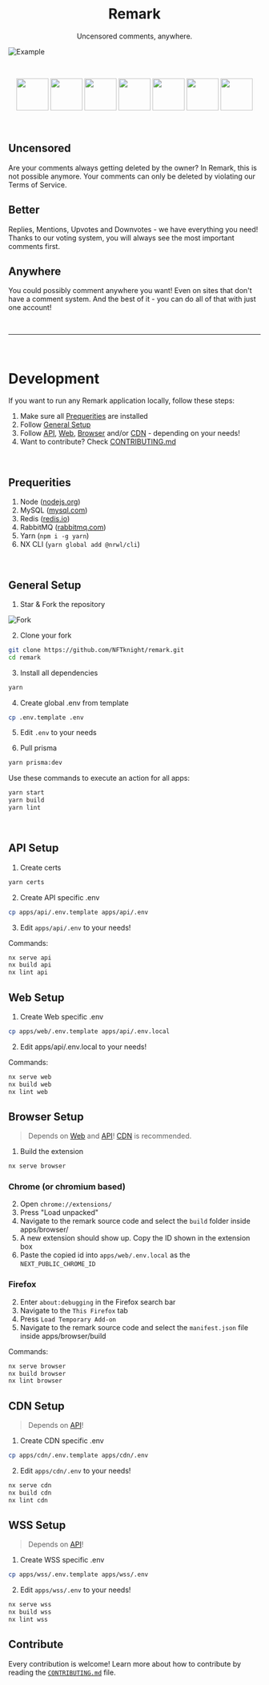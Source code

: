 <h1 align="center">Remark</h1>
<p align="center">Uncensored comments, anywhere.</p>

![Example](https://imgur.com/DAg7BNf.png)

<br />
<p align="center">
  <a href="https://chrome.google.com/webstore/detail/remark/bkcfoljpnhifgljnaiahaihkppbkpcjo" target="_blank"><img src="https://imgur.com/3C4iKO0.png" width="64" height="64"></a>
  <a href="https://addons.mozilla.org/en-US/firefox/addon/remark-surf/" target="_blank"><img src="https://imgur.com/ihXsdDO.png" width="64" height="64"></a>
  <a href="https://microsoftedge.microsoft.com/addons/detail/remark/llnpmengfmlgkiccppiobhjdgmieibdd" target="_blank"><img src="https://imgur.com/vMcaXaw.png" width="64" height="64"></a>
  <a href="https://addons.opera.com/en/extensions/details/remark/" target="_blank"><img src="https://imgur.com/nSJ9htU.png" width="64" height="64"></a>
  <a href="https://chrome.google.com/webstore/detail/remark/bkcfoljpnhifgljnaiahaihkppbkpcjo" target="_blank"><img src="https://imgur.com/EuDp4vP.png" width="64" height="64"></a>
  <a href="https://chrome.google.com/webstore/detail/remark/bkcfoljpnhifgljnaiahaihkppbkpcjo" target="_blank"><img src="https://imgur.com/z8yjLZ2.png" width="64" height="64"></a>
  <a href="https://addons.mozilla.org/en-US/firefox/addon/remark-surf/" target="_blank"><img src="https://imgur.com/MQYBSrD.png" width="64" height="64"></a>
</p>
<br />

## Uncensored

Are your comments always getting deleted by the owner? In Remark, this is not possible anymore. Your comments can only be deleted by violating our Terms of Service.

## Better

Replies, Mentions, Upvotes and Downvotes - we have everything you need! Thanks to our voting system, you will always see the most important comments first.

## Anywhere

You could possibly comment anywhere you want! Even on sites that don't have a comment system. And the best of it - you can do all of that with just one account!

<br />

---

<br />

# Development

If you want to run any Remark application locally, follow these steps:

1. Make sure all [Prequerities](README.md#Prequerities) are installed
2. Follow [General Setup](README.md#General-Setup)
3. Follow [API](README.md#API-Setup), [Web](README.md#Web-Setup), [Browser](README.md#Browser-Setup) and/or [CDN](README.md#CDN-Setup) - depending on your needs!
4. Want to contribute? Check [CONTRIBUTING.md](CONTRIBUTING.md)

<br />

## Prequerities

1. Node ([nodejs.org](https://nodejs.org/en/download/))
2. MySQL ([mysql.com](https://www.mysql.com/de/downloads/))
3. Redis ([redis.io](https://redis.io/download))
4. RabbitMQ ([rabbitmq.com](https://www.rabbitmq.com/))
5. Yarn (`npm i -g yarn`)
6. NX CLI (`yarn global add @nrwl/cli`)

<br />

## General Setup

1. Star & Fork the repository

![Fork](https://imgur.com/GeR5OCY.png)

2. Clone your fork

```bash
git clone https://github.com/NFTknight/remark.git
cd remark
```

3. Install all dependencies

```bash
yarn
```

4. Create global .env from template

```bash
cp .env.template .env
```

5. Edit `.env` to your needs

6. Pull prisma

```bash
yarn prisma:dev
```

Use these commands to execute an action for all apps:

```bash
yarn start
yarn build
yarn lint
```

<br />

## API Setup

1. Create certs

```bash
yarn certs
```

2. Create API specific .env

```bash
cp apps/api/.env.template apps/api/.env
```

3. Edit `apps/api/.env` to your needs!

Commands:

```bash
nx serve api
nx build api
nx lint api
```

## Web Setup

1. Create Web specific .env

```bash
cp apps/web/.env.template apps/api/.env.local
```

2. Edit apps/api/.env.local to your needs!

Commands:

```bash
nx serve web
nx build web
nx lint web
```

## Browser Setup

> Depends on [Web](README.md#Web-Setup) and [API](README.md#API-Setup)! [CDN](README.md#CDN-Setup) is recommended.

1. Build the extension

```bash
nx serve browser
```

### Chrome (or chromium based)

2. Open `chrome://extensions/`
3. Press "Load unpacked"
4. Navigate to the remark source code and select the `build` folder inside apps/browser/
5. A new extension should show up. Copy the ID shown in the extension box
6. Paste the copied id into `apps/web/.env.local` as the `NEXT_PUBLIC_CHROME_ID`

### Firefox

2. Enter `about:debugging` in the Firefox search bar
3. Navigate to the `This Firefox` tab
4. Press `Load Temporary Add-on`
5. Navigate to the remark source code and select the `manifest.json` file inside apps/browser/build

Commands:

```bash
nx serve browser
nx build browser
nx lint browser
```

## CDN Setup

> Depends on [API](README.md#API-Setup)!

1. Create CDN specific .env

```bash
cp apps/cdn/.env.template apps/cdn/.env
```

2. Edit `apps/cdn/.env` to your needs!

```bash
nx serve cdn
nx build cdn
nx lint cdn
```

## WSS Setup

> Depends on [API](README.md#API-Setup)!

1. Create WSS specific .env

```bash
cp apps/wss/.env.template apps/wss/.env
```

2. Edit `apps/wss/.env` to your needs!

```bash
nx serve wss
nx build wss
nx lint wss
```

## Contribute

Every contribution is welcome! Learn more about how to contribute by reading the [`CONTRIBUTING.md`](CONTRIBUTING.md) file.
